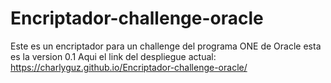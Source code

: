 # Encriptador-challenge-oracle
Este es un encriptador para un challenge del programa ONE de Oracle esta es la version 0.1
Aqui el link del despliegue actual: https://charlyguz.github.io/Encriptador-challenge-oracle/
